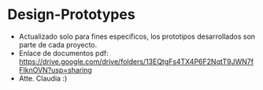 # Design-Prototypes
- Actualizado solo para fines especificos, los prototipos desarrollados son parte de cada proyecto.
- Enlace de documentos pdf: https://drive.google.com/drive/folders/13EQtgFs4TX4P6F2NqtT9JWN7fFlknOVN?usp=sharing 
- Atte. Claudia :)
